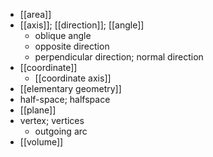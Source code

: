 - [[area]]
- [[axis]]; [[direction]]; [[angle]]
    - oblique angle
    - opposite direction
    - perpendicular direction; normal direction
- [[coordinate]]
    - [[coordinate axis]]
- [[elementary geometry]]
- half-space; halfspace
- [[plane]]
- vertex; vertices
    - outgoing arc
- [[volume]]
